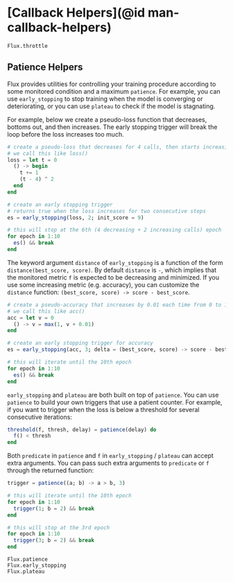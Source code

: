 # [Callback Helpers](@id man-callback-helpers)

```@docs
Flux.throttle
```

## Patience Helpers

Flux provides utilities for controlling your training procedure according to some monitored condition and a maximum `patience`. For example, you can use `early_stopping` to stop training when the model is converging or deteriorating, or you can use `plateau` to check if the model is stagnating.

For example, below we create a pseudo-loss function that decreases, bottoms out, and then increases. The early stopping trigger will break the loop before the loss increases too much.
```julia
# create a pseudo-loss that decreases for 4 calls, then starts increasing
# we call this like loss()
loss = let t = 0
  () -> begin
    t += 1
    (t - 4) ^ 2
  end
end

# create an early stopping trigger
# returns true when the loss increases for two consecutive steps
es = early_stopping(loss, 2; init_score = 9)

# this will stop at the 6th (4 decreasing + 2 increasing calls) epoch
for epoch in 1:10
  es() && break
end
```

The keyword argument `distance` of `early_stopping` is a function of the form `distance(best_score, score)`. By default `distance` is `-`, which implies that the monitored metric `f` is expected to be decreasing and minimized. If you use some increasing metric (e.g. accuracy), you can customize the `distance` function: `(best_score, score) -> score - best_score`.
```julia
# create a pseudo-accuracy that increases by 0.01 each time from 0 to 1
# we call this like acc()
acc = let v = 0
  () -> v = max(1, v + 0.01)
end

# create an early stopping trigger for accuracy
es = early_stopping(acc, 3; delta = (best_score, score) -> score - best_score)

# this will iterate until the 10th epoch
for epoch in 1:10
  es() && break
end
```

`early_stopping` and `plateau` are both built on top of `patience`. You can use `patience` to build your own triggers that use a patient counter. For example, if you want to trigger when the loss is below a threshold for several consecutive iterations:
```julia
threshold(f, thresh, delay) = patience(delay) do
  f() < thresh
end
```

Both `predicate` in `patience` and `f` in `early_stopping` / `plateau` can accept extra arguments. You can pass such extra arguments to `predicate` or `f` through the returned function:
```julia
trigger = patience((a; b) -> a > b, 3)

# this will iterate until the 10th epoch
for epoch in 1:10
  trigger(1; b = 2) && break
end

# this will stop at the 3rd epoch
for epoch in 1:10
  trigger(3; b = 2) && break
end
```

```@docs
Flux.patience
Flux.early_stopping
Flux.plateau
```
